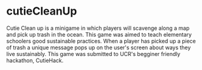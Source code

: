 # cutieCleanUp
Cutie Clean up is a minigame in which players will scavenge along a map and pick up trash in the ocean. This game was aimed to teach elementary schoolers good sustainable practices. When a player has picked up a piece of trash a unique message pops up on the user's screen about ways they live sustainably. This game was submitted to UCR's begginer friendly hackathon, CutieHack.
